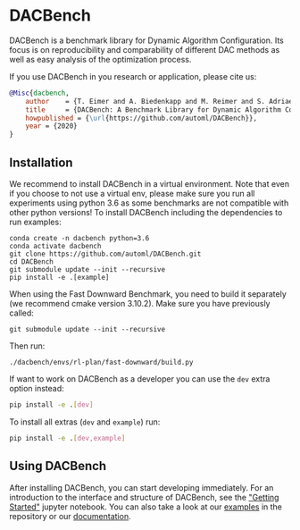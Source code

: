 # DACBench
DACBench is a benchmark library for Dynamic Algorithm Configuration.
Its focus is on reproducibility and comparability of different DAC methods as well as easy analysis of the optimization process.

If you use DACBench in you research or application, please cite us:

```bibtex
@Misc{dacbench,
    author    = {T. Eimer and A. Biedenkapp and M. Reimer and S. Adriaensen and F. Hutter and M. Lindauer},
    title     = {DACBench: A Benchmark Library for Dynamic Algorithm Configuration},
    howpublished = {\url{https://github.com/automl/DACBench}},
    year = {2020}
}
```

## Installation
We recommend to install DACBench in a virtual environment.
Note that even if you choose to not use a virtual env, please make sure you run all experiments using python 3.6 as some benchmarks are not compatible with other python versions!
To install DACBench including the dependencies to run examples:
```
conda create -n dacbench python=3.6
conda activate dacbench
git clone https://github.com/automl/DACBench.git
cd DACBench
git submodule update --init --recursive
pip install -e .[example]
```
When using the Fast Downward Benchmark, you need to build it separately (we recommend cmake version 3.10.2).
Make sure you have previously called:
```
git submodule update --init --recursive
```
Then run:
```
./dacbench/envs/rl-plan/fast-downward/build.py
```

If want to work on DACBench as a developer you can use the `dev` extra option instead: 
```bash
pip install -e .[dev]
```

To install all extras (`dev` and `example`) run:
```bash
pip install -e .[dev,example]
```

## Using DACBench
After installing DACBench, you can start developing immediately.
For an introduction to the interface and structure of DACBench, see the
["Getting Started"](https://github.com/automl/DACBench/blob/main/Getting%20started.ipynb) jupyter notebook.
You can also take a look at our [examples](https://github.com/automl/DACBench/tree/main/examples) in the repository 
or our [documentation](https://dacbench.readthedocs.io).
